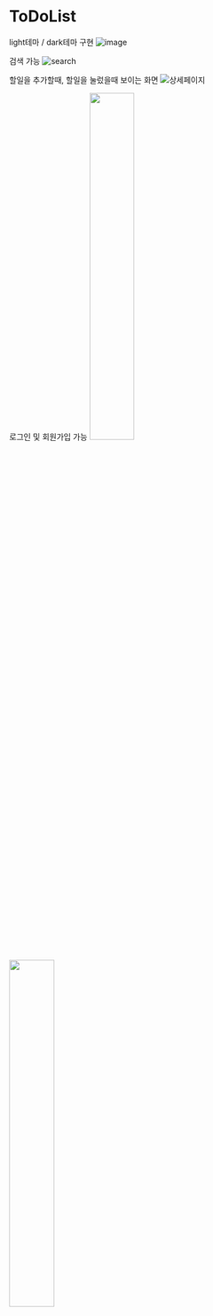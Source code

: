 # ToDoList
light테마 / dark테마 구현
![image](https://user-images.githubusercontent.com/67726427/153740287-68780a1a-d297-4c34-9ca3-8dbfe056dda1.png)

검색 가능
![search](https://user-images.githubusercontent.com/67726427/154800345-4c2f594e-f5cb-4d8f-aa01-5e538d378c7c.PNG)

할일을 추가할때, 할일을 눌렀을때 보이는 화면
![상세페이지](https://user-images.githubusercontent.com/67726427/154800348-cc7c08bd-9c67-410e-ad7f-fa3a652df305.PNG)

로그인 및 회원가입 가능
<img src="https://user-images.githubusercontent.com/67726427/154800353-a7a26ee3-71a1-43ce-85d1-8d8a9aafa0c8.PNG" width="40%"><img src="https://user-images.githubusercontent.com/67726427/154800356-fc102639-f7a9-4259-bc83-58cfcc31960c.PNG" width="40%">
